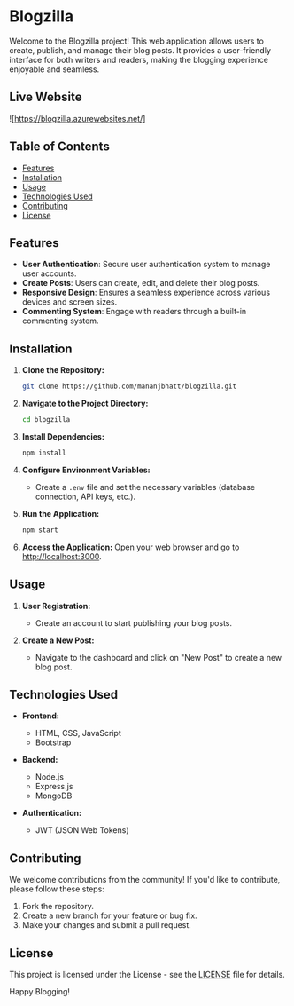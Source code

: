 # Blogzilla

Welcome to the Blogzilla project! This web application allows users to create, publish, and manage their blog posts. It provides a user-friendly interface for both writers and readers, making the blogging experience enjoyable and seamless.

## Live Website

![https://blogzilla.azurewebsites.net/]

## Table of Contents
- [Features](#features)
- [Installation](#installation)
- [Usage](#usage)
- [Technologies Used](#technologies-used)
- [Contributing](#contributing)
- [License](#license)

## Features

- **User Authentication**: Secure user authentication system to manage user accounts.
- **Create Posts**: Users can create, edit, and delete their blog posts.
- **Responsive Design**: Ensures a seamless experience across various devices and screen sizes.
- **Commenting System**: Engage with readers through a built-in commenting system.

## Installation

1. **Clone the Repository:**
    ```bash
    git clone https://github.com/mananjbhatt/blogzilla.git
    ```

2. **Navigate to the Project Directory:**
    ```bash
    cd blogzilla
    ```

3. **Install Dependencies:**
    ```bash
    npm install
    ```

4. **Configure Environment Variables:**
    - Create a `.env` file and set the necessary variables (database connection, API keys, etc.).

5. **Run the Application:**
    ```bash
    npm start
    ```

6. **Access the Application:**
    Open your web browser and go to [http://localhost:3000](http://localhost:3000).

## Usage

1. **User Registration:**
    - Create an account to start publishing your blog posts.

2. **Create a New Post:**
    - Navigate to the dashboard and click on "New Post" to create a new blog post.

## Technologies Used

- **Frontend:**
    - HTML, CSS, JavaScript
    - Bootstrap
    

- **Backend:**
    - Node.js
    - Express.js
    - MongoDB
    
- **Authentication:**
    - JWT (JSON Web Tokens)



## Contributing

We welcome contributions from the community! If you'd like to contribute, please follow these steps:
1. Fork the repository.
2. Create a new branch for your feature or bug fix.
3. Make your changes and submit a pull request.

## License

This project is licensed under the  License - see the [LICENSE](LICENSE.txt) file for details.

Happy Blogging!
